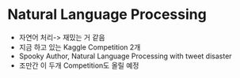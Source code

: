 # Natural Language Processing
- 자연어 처리-> 재밌는 거 같음
- 지금 하고 있는 Kaggle Competition 2개
- Spooky Author, Natural Language Processing with tweet disaster
- 조만간 이 두개 Competition도 올릴 예정
